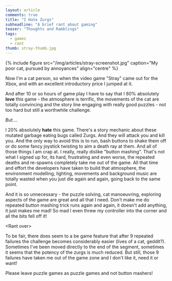 ```yaml
---
layout: article
comments: true
title: "I Hate Zurgs"
subheadline: "A brief rant about gaming"
teaser: "Thoughts and Ramblings"
tags:
  - games
  - rant
thumb: stray-thumb.jpg
---
```

{% include figure src="/img/articles/stray-screenshot.jpg" caption="My poor cat, pursued by annoyances" align="centre" %}

Now I'm a cat person, so when the video game "Stray" came out for the Xbox, and with an excellent introductory price I jumped at it.

And after 10 or so hours of game play I have to say that I 80% absolutely **love** this game - the atmosphere is terrific, the movements of the cat are totally convincing and the story line engaging with really good puzzles - not too hard but still a worthwhile challenge.

_But...._

I 20% absolutely **hate** this game. There's a story mechanic about these mutated garbage eating bugs called Zurgs. And they will attack you and kill you. And the only way to avoid this is to run, bash buttons to shake them off or do some fancy joystick twisting to aim a death ray at them. And all of those things I am crap at. I really, really dislike "button mashing". That's not what I signed up for, its hard, frustrating and even worse, the repeated deaths and re-spawns completely take me out of the game. All that time and effort the developers have taken to build that atmosphere, the environment modelling, lighting, movements and background music are totally wasted when you just die again and again, going back to the same point.

And it is so unnecessary - the puzzle solving, cat manoeuvring, exploring aspects of the game are great and all that I need. Don't make me do repeated button mashing trick runs again and again, it doesn't add anything, it just makes me mad! So mad I even threw my controller into the corner and all the bits fell off it!

&lt;Rant over&gt;

To be fair, there does seem to a be game feature that after 9 repeated failures the challenge becomes considerably easier (lives of a cat, geddit?). Sometimes I've been moved directly to the end of the segment, sometimes it seems that the potency of the zurgs is much reduced. But still, those 9 failures have taken me out of the game zone and I don't like it, need it or want!

Please leave puzzle games as puzzle games and not button mashers!